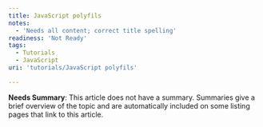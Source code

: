 ```yaml
---
title: JavaScript polyfils
notes:
  - 'Needs all content; correct title spelling'
readiness: 'Not Ready'
tags:
  - Tutorials
  - JavaScript
uri: 'tutorials/JavaScript polyfils'

---
```

**Needs Summary**: This article does not have a summary. Summaries give a brief overview of the topic and are automatically included on some listing pages that link to this article.

